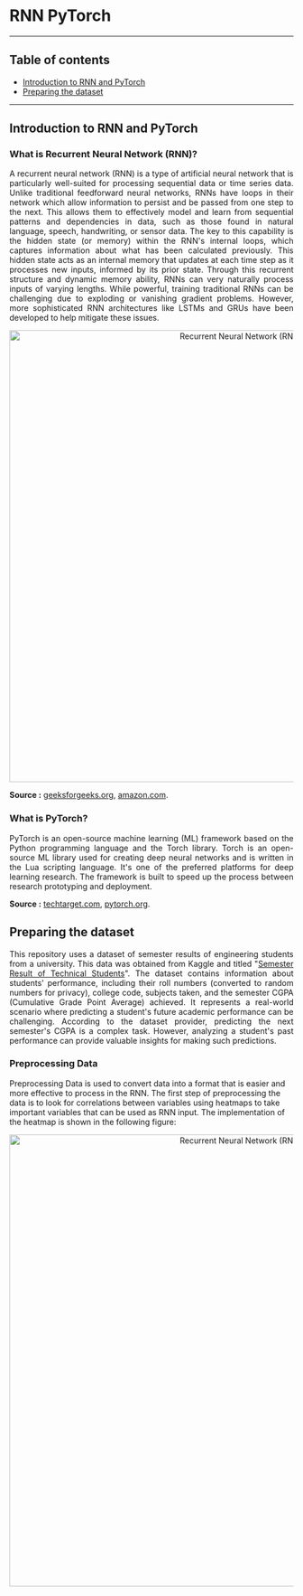 # RNN PyTorch

----------------
## Table of contents

- [Introduction to RNN and PyTorch](#Introduction-to-RNN-and-PyTorch)
- [Preparing the dataset](#Preparing-the-dataset)

----------
## Introduction to RNN and PyTorch
### What is Recurrent Neural Network (RNN)?
<p align="justify">
A recurrent neural network (RNN) is a type of artificial neural network that is particularly well-suited for processing sequential data or time series data. Unlike traditional feedforward neural networks, RNNs have loops in their network which allow information to persist and be passed from one step to the next. This allows them to effectively model and learn from sequential patterns and dependencies in data, such as those found in natural language, speech, handwriting, or sensor data. The key to this capability is the hidden state (or memory) within the RNN's internal loops, which captures information about what has been calculated previously. This hidden state acts as an internal memory that updates at each time step as it processes new inputs, informed by its prior state. Through this recurrent structure and dynamic memory ability, RNNs can very naturally process inputs of varying lengths. While powerful, training traditional RNNs can be challenging due to exploding or vanishing gradient problems. However, more sophisticated RNN architectures like LSTMs and GRUs have been developed to help mitigate these issues. 
</p>

<p align="center">
    <img width="800" src="https://media.geeksforgeeks.org/wp-content/uploads/20231204125839/What-is-Recurrent-Neural-Network-660.webp" alt="Recurrent Neural Network (RNN">
</p>

**Source :** [geeksforgeeks.org](https://www.geeksforgeeks.org/introduction-to-recurrent-neural-network/), [amazon.com](https://aws.amazon.com/what-is/recurrent-neural-network/#:~:text=A%20recurrent%20neural%20network%20(RNN,complex%20semantics%20and%20syntax%20rules.)).

### What is PyTorch?
<p align="justify">
PyTorch is an open-source machine learning (ML) framework based on the Python programming language and the Torch library. Torch is an open-source ML library used for creating deep neural networks and is written in the Lua scripting language. It's one of the preferred platforms for deep learning research. The framework is built to speed up the process between research prototyping and deployment. 
</p>

**Source :** [techtarget.com](https://www.techtarget.com/searchenterpriseai/definition/PyTorch), [pytorch.org](https://pytorch.org/).

## Preparing the dataset 
<p align="justify">
This repository uses a dataset of semester results of engineering students from a university. This data was obtained from Kaggle and titled "<a href="https://www.kaggle.com/datasets/sankha1998/student-semester-result/data">Semester Result of Technical Students</a>". The dataset contains information about students' performance, including their roll numbers (converted to random numbers for privacy), college code, subjects taken, and the semester CGPA (Cumulative Grade Point Average) achieved. It represents a real-world scenario where predicting a student's future academic performance can be challenging. According to the dataset provider, predicting the next semester's CGPA is a complex task. However, analyzing a student's past performance can provide valuable insights for making such predictions.
</p>

### Preprocessing Data
Preprocessing Data is used to convert data into a format that is easier and more effective to process in the RNN. The first step of preprocessing the data is to look for correlations between variables using heatmaps to take important variables that can be used as RNN input. The implementation of the heatmap is shown in the following figure:
<p align="center">
    <img width="800" src="https://media.geeksforgeeks.org/wp-content/uploads/20231204125839/What-is-Recurrent-Neural-Network-660.webp" alt="Recurrent Neural Network (RNN">
</p>

